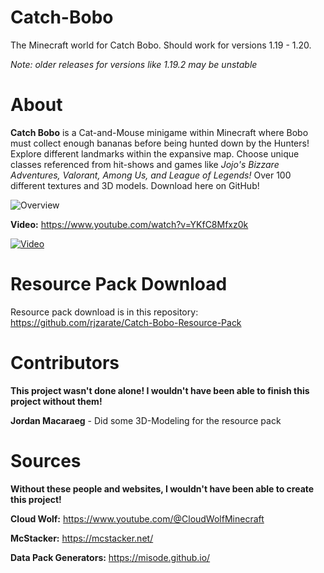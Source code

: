 # Catch-Bobo
The Minecraft world for Catch Bobo. Should work for versions 1.19 - 1.20.

*Note: older releases for versions like 1.19.2 may be unstable*

# About
**Catch Bobo** is a Cat-and-Mouse minigame within Minecraft where Bobo must collect enough bananas before being hunted down by the Hunters! Explore different landmarks within the expansive map. Choose unique classes referenced from hit-shows and games like *Jojo's Bizzare Adventures, Valorant, Among Us, and League of Legends!* Over 100 different textures and 3D models. Download here on GitHub!

![Overview](https://github.com/rjzarate/Catch-Bobo/assets/115201416/526e4b63-1520-4759-8be7-bcc8fca94de9)

**Video:** https://www.youtube.com/watch?v=YKfC8Mfxz0k

[![Video](https://github.com/rjzarate/Catch-Bobo/assets/115201416/3aacbcdc-12eb-4ae9-a6b5-d5ffeff80753)](https://www.youtube.com/watch?v=YKfC8Mfxz0k)

# Resource Pack Download
Resource pack download is in this repository: https://github.com/rjzarate/Catch-Bobo-Resource-Pack

# Contributors
**This project wasn't done alone! I wouldn't have been able to finish this project without them!**

**Jordan Macaraeg** - Did some 3D-Modeling for the resource pack


# Sources
**Without these people and websites, I wouldn't have been able to create this project!**

**Cloud Wolf:** https://www.youtube.com/@CloudWolfMinecraft

**McStacker:** https://mcstacker.net/

**Data Pack Generators:** https://misode.github.io/

